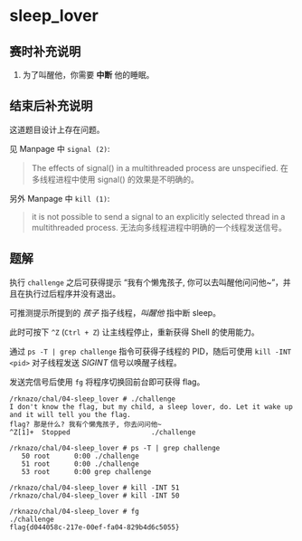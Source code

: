# sleep_lover

## 赛时补充说明

1. 为了叫醒他，你需要 **中断** 他的睡眠。

## 结束后补充说明

这道题目设计上存在问题。

见 Manpage 中 `signal (2)`:

> The effects of signal() in a multithreaded process are unspecified.
> 在多线程进程中使用 signal() 的效果是不明确的。

另外 Manpage 中 `kill (1)`:

> it is not possible to send a signal to an explicitly selected thread in a multithreaded process.
> 无法向多线程进程中明确的一个线程发送信号。

## 题解

执行 `challenge` 之后可获得提示 “我有个懒鬼孩子, 你可以去叫醒他问问他~”，并且在执行过后程序并没有退出。

可推测提示所提到的 *孩子* 指子线程，*叫醒他* 指中断 sleep。

此时可按下 `^Z` (`Ctrl + Z`) 让主线程停止，重新获得 Shell 的使用能力。

通过 `ps -T | grep challenge` 指令可获得子线程的 PID，随后可使用 `kill -INT <pid>` 对子线程发送 *SIGINT* 信号以唤醒子线程。

发送完信号后使用 `fg` 将程序切换回前台即可获得 flag。

```log
/rknazo/chal/04-sleep_lover # ./challenge 
I don't know the flag, but my child, a sleep lover, do. Let it wake up and it will tell you the flag.
flag? 那是什么? 我有个懒鬼孩子, 你去问问他~
^Z[1]+  Stopped                    ./challenge

/rknazo/chal/04-sleep_lover # ps -T | grep challenge
   50 root      0:00 ./challenge
   51 root      0:00 ./challenge
   53 root      0:00 grep challenge

/rknazo/chal/04-sleep_lover # kill -INT 51
/rknazo/chal/04-sleep_lover # kill -INT 50

/rknazo/chal/04-sleep_lover # fg
./challenge
flag{d044058c-217e-00ef-fa04-829b4d6c5055}
```
